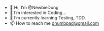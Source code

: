 - 👋 Hi, I’m @NewbieDong
- 👀 I’m interested in Coding...
- 🌱 I’m currently learning Testing, TDD.
- 📫 How to reach me dnumbpad@gmail.com

<!---
NewbieDong/NewbieDong is a ✨ special ✨ repository because its `README.md` (this file) appears on your GitHub profile.
You can click the Preview link to take a look at your changes.
--->
